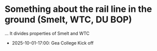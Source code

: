 # Something about the rail line in the ground (Smelt, WTC, DU BOP)
... It divides properties of Smelt and WTC
- 2025-10-01-17:00: Gea College Kick off